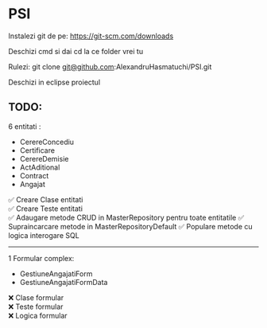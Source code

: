 # PSI

Instalezi git de pe:
https://git-scm.com/downloads

Deschizi cmd si dai cd la ce folder vrei tu

Rulezi:
git clone git@github.com:AlexandruHasmatuchi/PSI.git

Deschizi in eclipse proiectul

TODO:
----------------------------------------------------
6 entitati :
  - CerereConcediu
  - Certificare
  - CerereDemisie
  - ActAditional
  - Contract
  - Angajat
  
✅ Creare Clase entitati  
✅ Creare Teste entitati   
✅ Adaugare metode CRUD in MasterRepository pentru toate entitatile 
✅ Supraincarcare metode in MasterRepositoryDefault 
✅ Populare metode cu logica interogare SQL   

----------------------------------------------------
1 Formular complex:
  - GestiuneAngajatiForm  
  - GestiuneAngajatiFormData  

❌ Clase formular  
❌ Teste formular  
❌ Logica formular  
